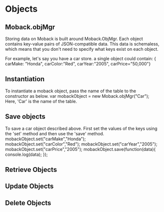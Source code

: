 Objects
=======

Moback.objMgr
-------------

Storing data on Moback is built around Moback.ObjMgr. Each object contains key-value pairs of JSON-compatible data.
This data is schemaless, which means that you don't need to specify what keys exist on each object.

For example, let's say you have a car store. a single object could contain:
            { carMake: "Honda", carColor:"Red", carYear:"2005", carPrice="50,000"}

Instantiation
-------------
To instantiate a moback object, pass the name of the table to the constructor as below.
            var mobackObject = new Moback.objMgr("Car");
Here, 'Car' is the name of the table.

Save objects
------------
To save a car object described above. First set the values of the keys using the 'set' method and then use the 'save' method.
            mobackObject.set("carMake","Honda");
            mobackObject.set("carColor","Red");
            mobackObject.set("carYear","2005");
            mobackObject.set("carPrice","2005");
            mobackObject.save(function(data){
                console.log(data);
            });


Retrieve Objects
----------------


Update Objects
--------------


Delete Objects
--------------
